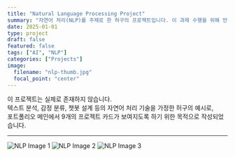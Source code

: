 ```yaml
---
title: "Natural Language Processing Project"
summary: "자연어 처리(NLP)를 주제로 한 허구의 프로젝트입니다. 이 과제 수행을 위해 만들어진 예시용 콘텐츠입니다."
date: 2025-01-01
type: project
draft: false
featured: false
tags: ["AI", "NLP"]
categories: ["Projects"]
image:
  filename: "nlp-thumb.jpg"
  focal_point: "center"
---
```


이 프로젝트는 실제로 존재하지 않습니다.  
텍스트 분석, 감정 분류, 챗봇 설계 등의 자연어 처리 기술을 가정한 허구의 예시로,  
포트폴리오 메인에서 9개의 프로젝트 카드가 보여지도록 하기 위한 목적으로 작성되었습니다.

---
![NLP Image 1](https://images.unsplash.com/photo-1526378722484-bd91ca387e72?auto=format&fit=crop&w=900&q=60)
![NLP Image 2](https://images.unsplash.com/photo-1498050108023-c5249f4df085?auto=format&fit=crop&w=900&q=60)
![NLP Image 3](https://images.unsplash.com/photo-1525182008055-f88b95ff7980?auto=format&fit=crop&w=900&q=60)
